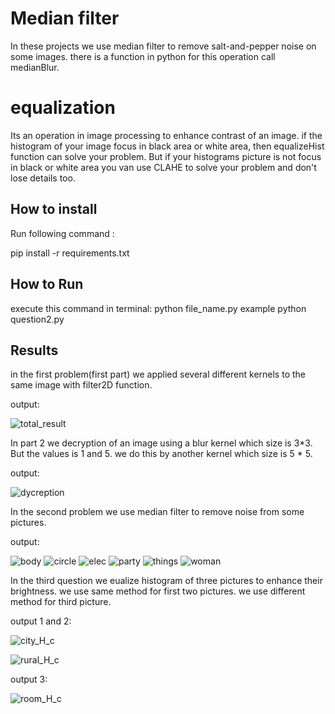 
# Median filter
In these projects we use median filter to remove salt-and-pepper noise on some images.
there is a function in python for this operation call medianBlur.

# equalization
Its an operation in image processing to enhance contrast of an image.
if the histogram of your image focus in black area or white area, then equalizeHist function can solve your problem.
But if your histograms picture is not focus in black or white area you van use CLAHE to solve your problem and 
don't lose details too.



## How to install
Run following command :

pip install -r requirements.txt


## How to Run
execute this command in terminal:
python file_name.py
example python question2.py

## Results

in the first problem(first part) we applied several different kernels to the same image with filter2D function.

output:

![total_result](https://github.com/javad7189/python-assignment/assets/86910174/4acecf99-34de-414b-b8cd-c0e64cc8471f)



In part 2 we decryption of an image using a blur kernel which size is 3*3. But the values is 1 and 5. we do this by another kernel which size is 5 * 5.

output:

![dycreption](https://github.com/javad7189/python-assignment/assets/86910174/42a2be78-694b-4986-ab2b-ad9a89bfe251)



In the second problem we use median filter to remove noise from some pictures.

output:

![body](https://github.com/javad7189/python-assignment/assets/86910174/8d039448-ca53-4fa6-befb-6af3282d04e1)
![circle](https://github.com/javad7189/python-assignment/assets/86910174/a9ee0935-2595-4ede-9d79-b89996becf56)
![elec](https://github.com/javad7189/python-assignment/assets/86910174/2dbc405e-4c71-4bbf-a287-3e9c3d829566)
![party](https://github.com/javad7189/python-assignment/assets/86910174/a81b1e61-c963-42c4-a667-e9f56cd8d326)
![things](https://github.com/javad7189/python-assignment/assets/86910174/0d16e450-9f85-4ab6-874c-508c0a443827)
![woman](https://github.com/javad7189/python-assignment/assets/86910174/e25213ef-1ef8-479a-814d-80463d72c53d)



In the third question we eualize histogram of three pictures to enhance their brightness.
we use same method for first two pictures. we use different method for third picture.

output 1 and 2:

![city_H_c](https://github.com/javad7189/python-assignment/assets/86910174/114d8ceb-8ca0-4cb4-b7ed-3c83f91642f1)

![rural_H_c](https://github.com/javad7189/python-assignment/assets/86910174/bdc857db-ab29-4e3c-bd07-239c913f83ca)

output 3:

![room_H_c](https://github.com/javad7189/python-assignment/assets/86910174/1f5c2a49-d211-494f-aeb8-3d2b24718938)









